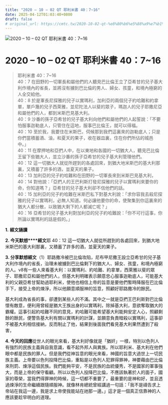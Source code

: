 ```yaml
---
title: "2020 – 10 – 02 QT 耶利米書 40：7~16"
date: 2025-04-12T01:03:40+0800
draft: false
# original_url: https://cmtc.tw/2020-10-02-qt-%e8%80%b6%e5%88%a9%e7%b1%b3%e6%9b%b8-40%ef%bc%9a716
---
```


![2020 – 10 – 02 QT 耶利米書 40：7~16](/images/qt.jpg   "2020 – 10 – 02 QT 耶利米書 40：7~16")

# 2020 – 10 – 02 QT 耶利米書 40：7~16

> 耶利米書 40：7~16  
> 40：7 在田野的一切軍長和屬他們的人聽見巴比倫王立了亞希甘的兒子基大利作境內的省長，並將沒有擄到巴比倫的男人、婦女、孩童，和境內極窮的人全交給他。  
> 40：8 於是軍長尼探雅的兒子以實瑪利，加利亞的兩個兒子約哈難和約拿單，單戶篾的兒子西萊雅，並尼陀法人以斐的眾子，瑪迦人的兒子耶撒尼亞和屬他們的人，都到米斯巴見基大利。  
> 40：9 沙番的孫子亞希甘的兒子基大利向他們和屬他們的人起誓說：「不要怕服事迦勒底人，只管住在這地，服事巴比倫王，就可以得福。  
> 40：10 至於我，我要住在米斯巴，伺候那到我們這裏來的迦勒底人；只是你們當積蓄酒、油，和夏天的果子，收在器皿裏，住在你們所佔的城邑中。」  
> 40：11 在摩押地和亞捫人中，在以東地和各國的一切猶大人，聽見巴比倫王留下些猶大人，並立沙番的孫子亞希甘的兒子基大利管理他們。  
> 40：12 這一切猶大人就從所趕到的各處回來，到猶大地米斯巴的基大利那裏，又積蓄了許多的酒，並夏天的果子。  
> 40：13 加利亞的兒子約哈難和在田野的一切軍長來到米斯巴見基大利，  
> 40：14 對他說：「亞捫人的王巴利斯打發尼探雅的兒子以實瑪利來要你的命，你知道嗎？」亞希甘的兒子基大利卻不信他們的話。  
> 40：15 加利亞的兒子約哈難在米斯巴私下對基大利說：「求你容我去殺尼探雅的兒子以實瑪利，必無人知道。何必讓他要你的命，使聚集到你這裏來的猶大人都分散，以致猶大剩下的人都滅亡呢？」  
> 40：16 亞希甘的兒子基大利對加利亞的兒子約哈難說：「你不可行這事，你所論以實瑪利的話是假的。」

**1.** **經文誦讀**

**2. 今天默想****經文**耶 40：12 這一切猶大人就從所趕到的各處回來，到猶大地米斯巴的基大利那裏，又積蓄了許多的酒，並夏天的果子。

**3. 分享默想經文**（1）耶路撒冷被巴比倫攻陷，尼布甲尼撒王設立亞希甘的兒子基大利作境內的省長，治理未被擄到巴比倫剩下的猶大人、婦女、孩童，和境內極窮的人。v8有一些人來看基大利：以實瑪利、約哈難、約拿單，西萊雅以斐的眾子、耶撒尼亞和屬他們的人，但基大利明確表示願意忠心服事迦勒底人，可能基大利的父親亞希甘幫助過耶利米，使他也相信上帝的旨意是要他們暫時降服在巴比倫手下，接受上帝的煉淨，所以他願意順服神的旨意，照顧好耶路撒冷的餘民。

基大利成為省長的事，卻遭到某些人的不滿。其中之一就是亞捫王巴利斯對巴比倫懷有敵意，便利用曾經是猶大王族出身的以實瑪利，除掉基大利，意欲奪取猶大的霸權。這事引起約哈難不同的意見，約哈難可能希望基大利能夠安定人心，照顧剩餘的餘民，便警告基大利有關以實瑪利的計謀，並願意負責暗殺以實瑪利，這事卻不被基大利相信接納，反而制止了他，結果到後面我們看見基大利果然遭到了殺害，

**4. 今天的回應**從世人的眼光來看，基大利好像就是「猶奸」一樣，特別以色列人有強烈的民族主義與自我意識，看不起外邦人與異族。所以耶利米、基大利在他們眼中都是民族的罪人。但是我們從神旨意的眼光來看，神國的旨意大過世上一切民族主義。上帝要以色列投降巴比倫，重點是以色列人犯罪得罪神，神要藉由巴比倫來刑罰、煉淨這個民族。我們能夠平安，不是民族的血統優秀，不是國家的軍事強大，而是上帝的保守看顧。所以以色列人投降巴比倫，不應該執著於人的面子，國家的尊榮，當我們得罪神的時候，這一切都不重要了，最重要的是神和好，並且透過煉淨的生命繼續跟隨順服神。就像林肯總統曾經講過一句話：「我不是禱告求上帝站在我這一邊，我是求上帝使我能站在祂那一邊。」這才是一個真正信靠神的人應該要趁早明白的道理。